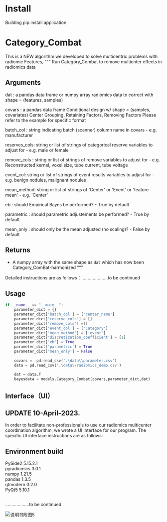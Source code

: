# Install
  Building pip install application

# Category_Combat
This is a NEW algorithm we developed to solve multicentric problems with radiomic Features,
"""
Run Category_Combat to remove multicnter effects in radiomics data

Arguments
---------
dat : a pandas data frame or numpy array
    radiomics data to correct with shape = (features, samples)

covars : a pandas data frame Conditional design w/ shape = (samples, covariates)
    Center Grouping, Retaining Factors, Removing Factors
    Please refer to the example for specific format
    
batch_col : string indicating batch (scanner) column name in covars
    - e.g. manufacturer
    
reserves_cols: string or list of strings of categorical reserve variables to adjust for
    - e.g. male or female
    
remove_cols : string or list of strings of remove variables to adjust for
    - e.g. Reconstructed kernel, voxel size, tube current, tube voltage

event_col: string or list of strings of event results variables to adjust for
    - e.g. benign nodules, malignant nodules
    
mean_method: string or list of strings of 'Center' or 'Event' or 'feature mean'
    - e.g. 'Center'
    
eb : should Empirical Bayes be performed?
    - True by default

parametric : should parametric adjustements be performed?
    - True by default

mean_only : should only be the mean adjusted (no scaling)?
    - False by default
   
Returns
-------
- A numpy array with the same shape as `dat` which has now been Category_ComBat-harmonized
"""

Detailed instructions are as follows：
....................to be continued
 
Usage
-------

```python
if __name__ == "__main__":
    parameter_dict = {}
    parameter_dict['batch_col'] = ['center_name']
    parameter_dict['reserve_cols'] = []
    parameter_dict['remove_cols'] =[]
    parameter_dict['event_col'] = ['Category']
    parameter_dict['mean_method'] = ['event']
    parameter_dict['discretization_coefficient'] = [1]
    parameter_dict['eb'] = True
    parameter_dict['parametric'] = True
    parameter_dict['mean_only'] = False
    
    covars =  pd.read_csv('.\data\\parameter.csv')
    data = pd.read_csv('.\data\\radiomics_demo.csv')
    
    dat = data.T
    bayesdata = models.Category_Combat(covars,parameter_dict,dat)
```


Interface（UI）
-------
## UPDATE 10-April-2023.  
In order to facilitate non-professionals to use our radiomics multicenter coordination algorithm, we wrote a UI interface for our program. The specific UI interface instructions are as follows:  
## Environment build    

PySide2                       5.15.2.1  
pyradiomics                   3.0.1  
numpy                         1.21.5  
pandas                        1.3.5  
qtmodern                      0.2.0  
PyQt5                         5.10.1  

##

...................to be continued

![说明书附图5](https://user-images.githubusercontent.com/126137162/231396651-17b1e989-f3d1-417d-8fe1-0c11405f3c33.png)


